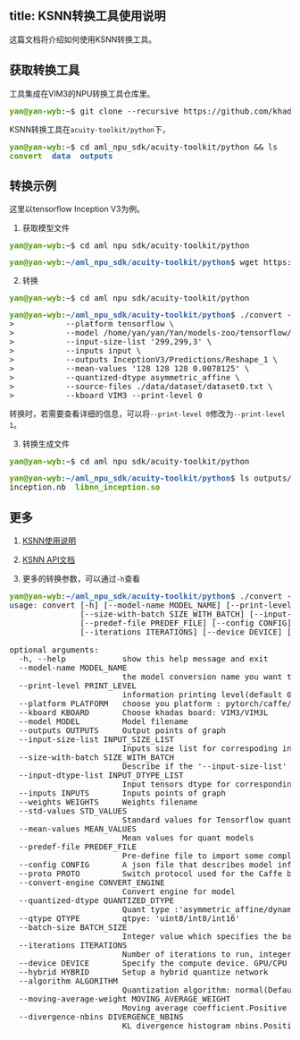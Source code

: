 title: KSNN转换工具使用说明
---

这篇文档将介绍如何使用KSNN转换工具。

## 获取转换工具

工具集成在VIM3的NPU转换工具仓库里。

<pre><font color="#4E9A06"><b>yan@yan-wyb</b></font>:<font color="#3465A4"><b>~</b></font>$ git clone --recursive https://github.com/khadas/aml_npu_sdk.git</pre>

KSNN转换工具在`acuity-toolkit/python`下，

<pre><font color="#4E9A06"><b>yan@yan-wyb</b></font>:<font color="#3465A4"><b>~</b></font>$ cd aml_npu_sdk/acuity-toolkit/python &amp;&amp; ls
<font color="#4E9A06"><b>convert</b></font>  <font color="#3465A4"><b>data</b></font>  <font color="#3465A4"><b>outputs</b></font></pre>

## 转换示例

这里以tensorflow Inception V3为例。

1. 获取模型文件

<pre><font color="#4E9A06"><b>yan@yan-wyb</b></font>:<font color="#3465A4"><b>~</b></font>$ cd aml_npu_sdk/acuity-toolkit/python</pre>
<pre><font color="#4E9A06"><b>yan@yan-wyb</b></font>:<font color="#3465A4"><b>~/aml_npu_sdk/acuity-toolkit/python</b></font>$ wget https://github.com/yan-wyb/models-zoo/raw/master/tensorflow/inception/inception_v3_2016_08_28_frozen.pb</pre>

2. 转换

<pre><font color="#4E9A06"><b>yan@yan-wyb</b></font>:<font color="#3465A4"><b>~</b></font>$ cd aml_npu_sdk/acuity-toolkit/python</pre>
<pre><font color="#4E9A06"><b>yan@yan-wyb</b></font>:<font color="#3465A4"><b>~/aml_npu_sdk/acuity-toolkit/python</b></font>$ ./convert --model-name inception \
&gt;           --platform tensorflow \
&gt;           --model /home/yan/yan/Yan/models-zoo/tensorflow/inception/inception_v3_2016_08_28_frozen.pb \
&gt;           --input-size-list '299,299,3' \
&gt;           --inputs input \
&gt;           --outputs InceptionV3/Predictions/Reshape_1 \
&gt;           --mean-values '128 128 128 0.0078125' \
&gt;           --quantized-dtype asymmetric_affine \
&gt;           --source-files ./data/dataset/dataset0.txt \
&gt;           --kboard VIM3 --print-level 0
</pre>

转换时，若需要查看详细的信息，可以将`--print-level 0`修改为`--print-level 1`。

3. 转换生成文件

<pre><font color="#4E9A06"><b>yan@yan-wyb</b></font>:<font color="#3465A4"><b>~</b></font>$ cd aml_npu_sdk/acuity-toolkit/python</pre>
<pre><font color="#4E9A06"><b>yan@yan-wyb</b></font>:<font color="#3465A4"><b>~/aml_npu_sdk/acuity-toolkit/python</b></font>$ ls outputs/inception/
inception.nb  <font color="#4E9A06"><b>libnn_inception.so</b></font></pre>


## 更多

1. [KSNN使用说明](./KSNNUsage.html)

2. [KSNN API文档](./KSNNAPI.html)

3. 更多的转换参数，可以通过`-h`查看

<pre><font color="#4E9A06"><b>yan@yan-wyb</b></font>:<font color="#3465A4"><b>~/aml_npu_sdk/acuity-toolkit/python</b></font>$ ./convert -h
usage: convert [-h] [--model-name MODEL_NAME] [--print-level PRINT_LEVEL] [--platform PLATFORM] [--kboard KBOARD] [--model MODEL] [--outputs OUTPUTS] [--input-size-list INPUT_SIZE_LIST]
               [--size-with-batch SIZE_WITH_BATCH] [--input-dtype-list INPUT_DTYPE_LIST] [--inputs INPUTS] [--weights WEIGHTS] [--std-values STD_VALUES] [--mean-values MEAN_VALUES]
               [--predef-file PREDEF_FILE] [--config CONFIG] [--proto PROTO] [--convert-engine CONVERT_ENGINE] [--quantized-dtype QUANTIZED_DTYPE] [--qtype QTYPE] [--batch-size BATCH_SIZE]
               [--iterations ITERATIONS] [--device DEVICE] [--hybrid HYBRID] [--algorithm ALGORITHM] [--moving-average-weight MOVING_AVERAGE_WEIGHT] [--divergence-nbins DIVERGENCE_NBINS]

optional arguments:
  -h, --help            show this help message and exit
  --model-name MODEL_NAME
                        the model conversion name you want to use
  --print-level PRINT_LEVEL
                        information printing level(default 0) : 0(just print error)/1(full information)
  --platform PLATFORM   choose you platform : pytorch/caffe/tensorflow/tflite/darknet/onnx/keras
  --kboard KBOARD       Choose khadas board: VIM3/VIM3L
  --model MODEL         Model filename
  --outputs OUTPUTS     Output points of graph
  --input-size-list INPUT_SIZE_LIST
                        Inputs size list for correspoding input points
  --size-with-batch SIZE_WITH_BATCH
                        Describe if the &apos;--input-size-list&apos; contain the highest batch dimension.
  --input-dtype-list INPUT_DTYPE_LIST
                        Input tensors dtype for corresponding input points
  --inputs INPUTS       Inputs points of graph
  --weights WEIGHTS     Weights filename
  --std-values STD_VALUES
                        Standard values for Tensorflow quantmodels
  --mean-values MEAN_VALUES
                        Mean values for quant models
  --predef-file PREDEF_FILE
                        Pre-define file to import some complex models
  --config CONFIG       A json file that describes model information.
  --proto PROTO         Switch protocol used for the Caffe binary protocol buffer file
  --convert-engine CONVERT_ENGINE
                        Convert engine for model
  --quantized-dtype QUANTIZED_DTYPE
                        Quant type :&apos;asymmetric_affine/dynamic_fixed_point/perchannel_symmetric_affine/symmetric_affine/asymmetric_quantized&apos;
  --qtype QTYPE         qtpye: &apos;uint8/int8/int16&apos;
  --batch-size BATCH_SIZE
                        Integer value which specifies the batch size
  --iterations ITERATIONS
                        Number of iterations to run, integer value.
  --device DEVICE       Specify the compute device. GPU/CPU
  --hybrid HYBRID       Setup a hybrid quantize network
  --algorithm ALGORITHM
                        Quantization algorithm: normal(Default)/kl_divergence/moving_average.
  --moving-average-weight MOVING_AVERAGE_WEIGHT
                        Moving average coefficient.Positive float value.
  --divergence-nbins DIVERGENCE_NBINS
                        KL divergence histogram nbins.Positive integer value.
</pre>
